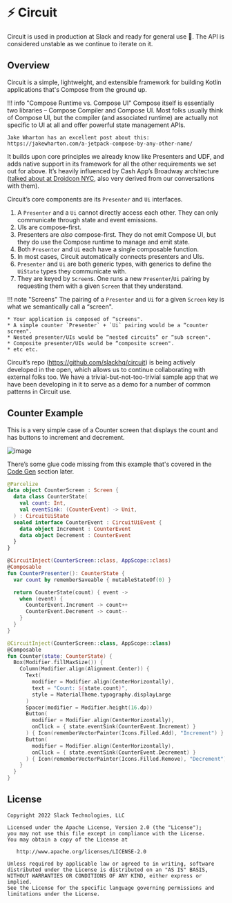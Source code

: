 ⚡️ Circuit
==========

Circuit is used in production at Slack and ready for general use 🚀. The API is considered unstable as we continue to iterate on it.

## Overview

Circuit is a simple, lightweight, and extensible framework for building Kotlin applications that's Compose from the ground up.

!!! info "Compose Runtime vs. Compose UI"
    Compose itself is essentially two libraries – Compose Compiler and Compose UI. Most folks usually think of Compose UI, but the compiler (and associated runtime) are actually not specific to UI at all and offer powerful state management APIs.
    
    Jake Wharton has an excellent post about this: https://jakewharton.com/a-jetpack-compose-by-any-other-name/

It builds upon core principles we already know like Presenters and UDF, and adds native support in its framework for all the other requirements we set out for above. It’s heavily influenced by Cash App’s Broadway architecture ([talked about at Droidcon NYC](https://www.droidcon.com/2022/09/29/architecture-at-scale/), also very derived from our conversations with them).

Circuit’s core components are its `Presenter` and `Ui` interfaces.

1. A `Presenter` and a `Ui` cannot directly access each other. They can only communicate through state and event emissions.
2. UIs are compose-first.
3. Presenters are _also_ compose-first. They do not emit Compose UI, but they do use the Compose runtime to manage and emit state.
4. Both `Presenter` and `Ui` each have a single composable function.
5. In most cases, Circuit automatically connects presenters and UIs.
6. `Presenter` and `Ui` are both generic types, with generics to define the `UiState` types they communicate with.
7. They are keyed by `Screen`s. One runs a new `Presenter`/`Ui` pairing by requesting them with a given `Screen` that they understand.

!!! note "Screens"
    The pairing of a `Presenter` and `Ui` for a given `Screen` key is what we semantically call a “screen".
    
    * Your application is composed of “screens".
    * A simple counter `Presenter` + `Ui` pairing would be a “counter screen".
    * Nested presenter/UIs would be “nested circuits” or “sub screen".
    * Composite presenter/UIs would be “composite screen".
    * etc etc.

Circuit’s repo (https://github.com/slackhq/circuit) is being actively developed in the open, which allows us to continue collaborating with external folks too. We have a trivial-but-not-too-trivial sample app that we have been developing in it to serve as a demo for a number of common patterns in Circuit use.

## Counter Example

This is a very simple case of a Counter screen that displays the count and has buttons to increment and decrement.

![image](https://user-images.githubusercontent.com/1361086/193662421-575dcaa9-4990-42e6-b265-9099a007296e.png)

There’s some glue code missing from this example that's covered in the [Code Gen](https://slackhq.github.io/circuit/code-gen/) section later.

```kotlin
@Parcelize
data object CounterScreen : Screen {
  data class CounterState(
    val count: Int,
    val eventSink: (CounterEvent) -> Unit,
  ) : CircuitUiState
  sealed interface CounterEvent : CircuitUiEvent {
    data object Increment : CounterEvent
    data object Decrement : CounterEvent
  }
}

@CircuitInject(CounterScreen::class, AppScope::class)
@Composable
fun CounterPresenter(): CounterState {
  var count by rememberSaveable { mutableStateOf(0) }

  return CounterState(count) { event ->
    when (event) {
      CounterEvent.Increment -> count++
      CounterEvent.Decrement -> count--
    }
  }
}

@CircuitInject(CounterScreen::class, AppScope::class)
@Composable
fun Counter(state: CounterState) {
  Box(Modifier.fillMaxSize()) {
    Column(Modifier.align(Alignment.Center)) {
      Text(
        modifier = Modifier.align(CenterHorizontally),
        text = "Count: ${state.count}",
        style = MaterialTheme.typography.displayLarge
      )
      Spacer(modifier = Modifier.height(16.dp))
      Button(
        modifier = Modifier.align(CenterHorizontally),
        onClick = { state.eventSink(CounterEvent.Increment) }
      ) { Icon(rememberVectorPainter(Icons.Filled.Add), "Increment") }
      Button(
        modifier = Modifier.align(CenterHorizontally),
        onClick = { state.eventSink(CounterEvent.Decrement) }
      ) { Icon(rememberVectorPainter(Icons.Filled.Remove), "Decrement") }
    }
  }
}
```

License
--------

    Copyright 2022 Slack Technologies, LLC

    Licensed under the Apache License, Version 2.0 (the "License");
    you may not use this file except in compliance with the License.
    You may obtain a copy of the License at

       http://www.apache.org/licenses/LICENSE-2.0

    Unless required by applicable law or agreed to in writing, software
    distributed under the License is distributed on an "AS IS" BASIS,
    WITHOUT WARRANTIES OR CONDITIONS OF ANY KIND, either express or implied.
    See the License for the specific language governing permissions and
    limitations under the License.
